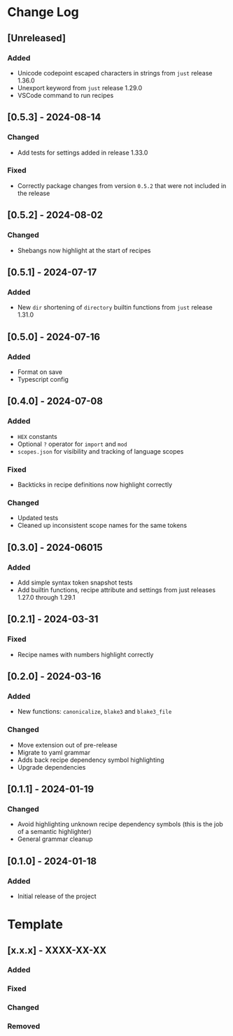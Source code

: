 # Change Log

## [Unreleased]

### Added

- Unicode codepoint escaped characters in strings from `just` release 1.36.0
- Unexport keyword from `just` release 1.29.0
- VSCode command to run recipes 

## [0.5.3] - 2024-08-14

### Changed

- Add tests for settings added in release 1.33.0

### Fixed

- Correctly package changes from version `0.5.2` that were not included in the release

## [0.5.2] - 2024-08-02

###  Changed

- Shebangs now highlight at the start of recipes

## [0.5.1] - 2024-07-17

### Added

- New `dir` shortening of `directory` builtin functions from `just` release 1.31.0

## [0.5.0] - 2024-07-16

### Added

- Format on save
- Typescript config

## [0.4.0] - 2024-07-08

### Added

- `HEX` constants
- Optional `?` operator for `import` and `mod`
- `scopes.json` for visibility and tracking of language scopes

### Fixed

- Backticks in recipe definitions now highlight correctly

### Changed

- Updated tests
- Cleaned up inconsistent scope names for the same tokens

## [0.3.0] - 2024-06015

### Added

- Add simple syntax token snapshot tests
- Add builtin functions, recipe attribute and settings from just releases 1.27.0 through 1.29.1

## [0.2.1] - 2024-03-31

### Fixed

- Recipe names with numbers highlight correctly

## [0.2.0] - 2024-03-16

### Added

-   New functions: `canonicalize`, `blake3` and `blake3_file`

### Changed

-   Move extension out of pre-release
-   Migrate to yaml grammar
-   Adds back recipe dependency symbol highlighting
-   Upgrade dependencies


## [0.1.1] - 2024-01-19

### Changed

-   Avoid highlighting unknown recipe dependency symbols (this is the job of a semantic highlighter)
-   General grammar cleanup

## [0.1.0] - 2024-01-18

### Added

-   Initial release of the project

# Template

## [x.x.x] - XXXX-XX-XX

### Added

### Fixed

### Changed

### Removed
